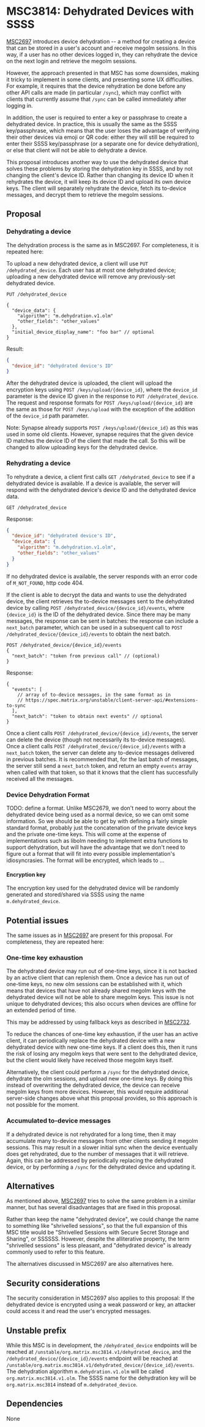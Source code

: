 # MSC3814: Dehydrated Devices with SSSS

[MSC2697](https://github.com/matrix-org/matrix-doc/pull/2697) introduces device
dehydration -- a method for creating a device that can be stored in a user's
account and receive megolm sessions.  In this way, if a user has no other
devices logged in, they can rehydrate the device on the next login and retrieve
the megolm sessions.

However, the approach presented in that MSC has some downsides, making it
tricky to implement in some clients, and presenting some UX difficulties.  For
example, it requires that the device rehydration be done before any other API
calls are made (in particular `/sync`), which may conflict with clients that
currently assume that `/sync` can be called immediately after logging in.

In addition, the user is required to enter a key or passphrase to create a
dehydrated device.  In practice, this is usually the same as the SSSS
key/passphrase, which means that the user loses the advantage of verifying
their other devices via emoji or QR code: either they will still be required to
enter their SSSS key/passphrase (or a separate one for device dehydration), or
else that client will not be able to dehydrate a device.

This proposal introduces another way to use the dehydrated device that solves
these problems by storing the dehydration key in SSSS, and by not changing the
client's device ID.  Rather than changing its device ID when it rehydrates the
device, it will keep its device ID and upload its own device keys. The client
will separately rehydrate the device, fetch its to-device messages, and decrypt
them to retrieve the megolm sessions.

## Proposal

### Dehydrating a device

The dehydration process is the same as in MSC2697.  For completeness, it is
repeated here:

To upload a new dehydrated device, a client will use `PUT /dehydrated_device`.
Each user has at most one dehydrated device; uploading a new dehydrated device
will remove any previously-set dehydrated device.

`PUT /dehydrated_device`

```jsonc
{
  "device_data": {
    "algorithm": "m.dehydration.v1.olm"
    "other_fields": "other_values"
  },
  "initial_device_display_name": "foo bar" // optional
}
```

Result:

```json
{
  "device_id": "dehydrated device's ID"
}
```

After the dehydrated device is uploaded, the client will upload the encryption
keys using `POST /keys/upload/{device_id}`, where the `device_id` parameter is
the device ID given in the response to `PUT /dehydrated_device`.  The request
and response formats for `POST /keys/upload/{device_id}` are the same as those
for `POST /keys/upload` with the exception of the addition of the `device_id`
path parameter.

Note: Synapse already supports `POST /keys/upload/{device_id}` as this was used
in some old clients.  However, synapse requires that the given device ID
matches the device ID of the client that made the call.  So this will be
changed to allow uploading keys for the dehydrated device.

### Rehydrating a device

To rehydrate a device, a client first calls `GET /dehydrated_device` to see if
a dehydrated device is available.  If a device is available, the server will
respond with the dehydrated device's device ID and the dehydrated device data.

`GET /dehydrated_device`

Response:

```json
{
  "device_id": "dehydrated device's ID",
  "device_data": {
    "algorithm": "m.dehydration.v1.olm",
    "other_fields": "other_values"
  }
}
```

If no dehydrated device is available, the server responds with an error code of
`M_NOT_FOUND`, http code 404.

If the client is able to decrypt the data and wants to use the dehydrated
device, the client retrieves the to-device messages sent to the dehydrated
device by calling `POST /dehydrated_device/{device_id}/events`, where
`{device_id}` is the ID of the dehydrated device.  Since there may be many
messages, the response can be sent in batches: the response can include a
`next_batch` parameter, which can be used in a subsequent call to `POST
/dehydrated_device/{device_id}/events` to obtain the next batch.

```
POST /dehydrated_device/{device_id}/events
{
  "next_batch": "token from previous call" // (optional)
}
```

Response:

```jsonc
{
  "events": [
    // array of to-device messages, in the same format as in
    // https://spec.matrix.org/unstable/client-server-api/#extensions-to-sync
  ],
  "next_batch": "token to obtain next events" // optional
}
```

Once a client calls `POST /dehydrated_device/{device_id}/events`, the server
can delete the device (though not necessarily its to-device messages).  Once a
client calls `POST /dehydrated_device/{device_id}/events` with a `next_batch`
token, the server can delete any to-device messages delivered in previous
batches.  It is recommended that, for the last batch of messages, the server
still send a `next_batch` token, and return an empty `events` array when called
with that token, so that it knows that the client has successfully received all
the messages.

### Device Dehydration Format

TODO: define a format.  Unlike MSC2679, we don't need to worry about the
dehydrated device being used as a normal device, so we can omit some
information.  So we should be able to get by with defining a fairly simple
standard format, probably just the concatenation of the private device keys and
the private one-time keys.  This will come at the expense of implementations
such as libolm needing to implement extra functions to support dehydration, but
will have the advantage that we don't need to figure out a format that will fit
into every possible implementation's idiosyncrasies.  The format will be
encrypted, which leads to ...

#### Encryption key

The encryption key used for the dehydrated device will be randomly generated
and stored/shared via SSSS using the name `m.dehydrated_device`.

## Potential issues

The same issues as in
[MSC2697](https://github.com/matrix-org/matrix-doc/pull/2697) are present for
this proposal.  For completeness, they are repeated here:

### One-time key exhaustion

The dehydrated device may run out of one-time keys, since it is not backed by
an active client that can replenish them.  Once a device has run out of
one-time keys, no new olm sessions can be established with it, which means that
devices that have not already shared megolm keys with the dehydrated device
will not be able to share megolm keys.  This issue is not unique to dehydrated
devices; this also occurs when devices are offline for an extended period of
time.

This may be addressed by using fallback keys as described in
[MSC2732](https://github.com/matrix-org/matrix-doc/pull/2732).

To reduce the chances of one-time key exhaustion, if the user has an active
client, it can periodically replace the dehydrated device with a new dehydrated
device with new one-time keys.  If a client does this, then it runs the risk of
losing any megolm keys that were sent to the dehydrated device, but the client
would likely have received those megolm keys itself.

Alternatively, the client could perform a `/sync` for the dehydrated device,
dehydrate the olm sessions, and upload new one-time keys.  By doing this
instead of overwriting the dehydrated device, the device can receive megolm
keys from more devices.  However, this would require additional server-side
changes above what this proposal provides, so this approach is not possible for
the moment.

### Accumulated to-device messages

If a dehydrated device is not rehydrated for a long time, then it may
accumulate many to-device messages from other clients sending it megolm
sessions.  This may result in a slower initial sync when the device eventually
does get rehydrated, due to the number of messages that it will retrieve.
Again, this can be addressed by periodically replacing the dehydrated device,
or by performing a `/sync` for the dehydrated device and updating it.

## Alternatives

As mentioned above,
[MSC2697](https://github.com/matrix-org/matrix-doc/pull/2697) tries to solve
the same problem in a similar manner, but has several disadvantages that are
fixed in this proposal.

Rather than keep the name "dehydrated device", we could change the name to
something like "shrivelled sessions", so that the full expansion of this MSC
title would be "Shrivelled Sessions with Secure Secret Storage and Sharing", or
SSSSSS.  However, despite the alliterative property, the term "shrivelled
sessions" is less pleasant, and "dehydrated device" is already commonly used to
refer to this feature.

The alternatives discussed in MSC2697 are also alternatives here.


## Security considerations

The security consideration in MSC2697 also applies to this proposal: If the
dehydrated device is encrypted using a weak password or key, an attacker could
access it and read the user's encrypted messages.

## Unstable prefix

While this MSC is in development, the `/dehydrated_device` endpoints will be
reached at `/unstable/org.matrix.msc3814.v1/dehydrated_device`, and the
`/dehydrated_device/{device_id}/events` endpoint will be reached at
`/unstable/org.matrix.msc3814.v1/dehydrated_device/{device_id}/events`.  The
dehydration algorithm `m.dehydration.v1.olm` will be called
`org.matrix.msc3814.v1.olm`.  The SSSS name for the dehydration key will be
`org.matrix.msc3814` instead of `m.dehydrated_device`.

## Dependencies

None
